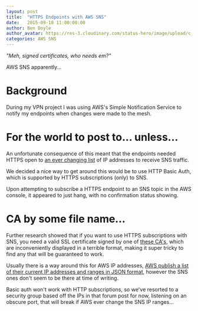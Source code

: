 ```yaml
---
layout: post
title:  "HTTPS Endpoints with AWS SNS"
date:   2015-09-18 11:00:00:00
author: Ben Doyle
author_avatar: https://res-3.cloudinary.com/status-hero/image/upload/c_fill/v1437582322/ubqxl0tjuwryeunokzwp
categories: AWS SNS 
---
```

*"Meh, signed certificates, who needs em?"*

AWS SNS apparently...

# Background
During my VPN project I was using AWS's Simple Notification Service to notify my endpoints when changes were made to the mesh.

# For the world to post to... unless...
An unfortunate consequence of this meant that the endpoints needed HTTPS open to [an ever changing list](https://forums.aws.amazon.com/ann.jspa?annID=2347) of IP addresses to receive SNS traffic.

We decided a nice way to get around this would be to use HTTP Basic Auth, which is supported by HTTPS subscriptions (only) to SNS.

Upon attempting to subscribe a HTTPS endpoint to an SNS topic in the AWS console, it appeared to just hang, with no confirmation status showing.

# CA by some file name...
Further research showed that if you want to use HTTPS subscriptions with SNS, you need a valid SSL certificate signed by one of [these CA's](http://docs.aws.amazon.com/sns/latest/dg/SendMessageToHttp.https.ca.html), which are inconveniently displayed in a terrible format, making it super tricky to find any that will be guaranteed to work.

Usually there is a way around this for AWS IP addresses, [AWS publish a list of their current IP addresses and ranges in JSON format](https://ip-ranges.amazonaws.com/ip-ranges.json), however the SNS ones don't seem to be there at time of writing.

Basic auth won't work with HTTP subscriptions, so we've resorted to a security group based off the IPs in that forum post for now, listening on an obscure port, that will break if AWS ever change the SNS IP ranges...
